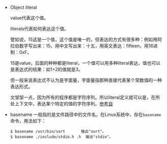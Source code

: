 - Object literal 

  value代表这个值。

  literals代表如何表达这个值。

  譬如说，15这是一个值，这个值是唯一的，但表达的方式有很多种：例如用阿拉伯数字写出来：15，用中文写出来：十五，用英文表达：fifteen，用16进制：0xF。

  15是value，后面的种种都是literal，一个值可以用多种literal表达，值也可以是表达式的结果：如1+2的值就是3。

  但一般来说表达式不认为是字面量，字面量指那种直接代表某个常数值的一种表达形式。

  文邹邹一点，因为所有的程序都是字符序列。所以literal定义就可以是，在所处上下文中，表达某个特定的值的字符序列。[参考自](https://www.zhihu.com/question/21502764/answer/18433806
  )

- basename
  一般指的是文件路径中的文件名。在Linux系统中，存在`basename`命令，用法如下：

  ```shell
  $ basename /usr/bin/sort       输出"sort"。
  $ basename ./include/stdio.h .h  输出"stdio"。
  ```

  



  

  

  

  

  

   